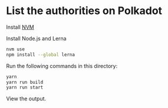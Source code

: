 # List the authorities on Polkadot

Install [NVM](https://github.com/nvm-sh/nvm?tab=readme-ov-file#install--update-script)

Install Node.js and Lerna
```bash
nvm use
npm install --global lerna
```

Run the following commands in this directory:
```bash
yarn
yarn run build
yarn run start
```

View the output.
